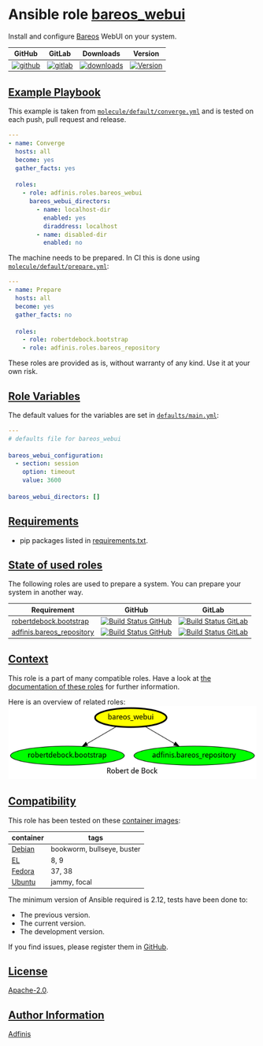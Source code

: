 # Ansible role [bareos_webui](#bareos_webui)

Install and configure [Bareos](https://www.bareos.com/) WebUI on your system.

|GitHub|GitLab|Downloads|Version|
|------|------|---------|-------|
|[![github](https://github.com/adfinis/ansible-role-bareos_webui/workflows/Ansible%20Molecule/badge.svg)](https://github.com/adfinis/ansible-role-bareos_webui/actions)|[![gitlab](https://gitlab.com/robertdebock-iac/ansible-role-bareos_webui/badges/master/pipeline.svg)](https://gitlab.com/robertdebock-iac/ansible-role-bareos_webui)|[![downloads](https://img.shields.io/ansible/role/d/)](https://galaxy.ansible.com/adfinis/bareos_webui)|[![Version](https://img.shields.io/github/release/adfinis/ansible-role-bareos_webui.svg)](https://github.com/adfinis/ansible-role-bareos_webui/releases/)|

## [Example Playbook](#example-playbook)

This example is taken from [`molecule/default/converge.yml`](https://github.com/adfinis/ansible-role-bareos_webui/blob/master/molecule/default/converge.yml) and is tested on each push, pull request and release.

```yaml
---
- name: Converge
  hosts: all
  become: yes
  gather_facts: yes

  roles:
    - role: adfinis.roles.bareos_webui
      bareos_webui_directors:
        - name: localhost-dir
          enabled: yes
          diraddress: localhost
        - name: disabled-dir
          enabled: no
```

The machine needs to be prepared. In CI this is done using [`molecule/default/prepare.yml`](https://github.com/adfinis/ansible-role-bareos_webui/blob/master/molecule/default/prepare.yml):

```yaml
---
- name: Prepare
  hosts: all
  become: yes
  gather_facts: no

  roles:
    - role: robertdebock.bootstrap
    - role: adfinis.roles.bareos_repository
```

These roles are provided as is, without warranty of any kind. Use it at your own risk.

## [Role Variables](#role-variables)

The default values for the variables are set in [`defaults/main.yml`](https://github.com/adfinis/ansible-role-bareos_webui/blob/master/defaults/main.yml):

```yaml
---
# defaults file for bareos_webui

bareos_webui_configuration:
  - section: session
    option: timeout
    value: 3600

bareos_webui_directors: []
```

## [Requirements](#requirements)

- pip packages listed in [requirements.txt](https://github.com/adfinis/ansible-role-bareos_webui/blob/master/requirements.txt).

## [State of used roles](#state-of-used-roles)

The following roles are used to prepare a system. You can prepare your system in another way.

| Requirement | GitHub | GitLab |
|-------------|--------|--------|
|[robertdebock.bootstrap](https://galaxy.ansible.com/adfinis/robertdebock.bootstrap)|[![Build Status GitHub](https://github.com/adfinis/robertdebock.bootstrap/workflows/Ansible%20Molecule/badge.svg)](https://github.com/adfinis/robertdebock.bootstrap/actions)|[![Build Status GitLab](https://gitlab.com/robertdebock-iac/robertdebock.bootstrap/badges/master/pipeline.svg)](https://gitlab.com/robertdebock-iac/robertdebock.bootstrap)|
|[adfinis.bareos_repository](https://galaxy.ansible.com/adfinis/bareos_repository)|[![Build Status GitHub](https://github.com/adfinis/ansible-role-bareos_repository/workflows/Ansible%20Molecule/badge.svg)](https://github.com/adfinis/ansible-role-bareos_repository/actions)|[![Build Status GitLab](https://gitlab.com/robertdebock-iac/ansible-role-bareos_repository/badges/master/pipeline.svg)](https://gitlab.com/robertdebock-iac/ansible-role-bareos_repository)|

## [Context](#context)

This role is a part of many compatible roles. Have a look at [the documentation of these roles](https://adfinis.com/) for further information.

Here is an overview of related roles:
![dependencies](https://raw.githubusercontent.com/adfinis/ansible-role-bareos_webui/png/requirements.png "Dependencies")

## [Compatibility](#compatibility)

This role has been tested on these [container images](https://hub.docker.com/u/robertdebock):

|container|tags|
|---------|----|
|[Debian](https://hub.docker.com/r/robertdebock/debian)|bookworm, bullseye, buster|
|[EL](https://hub.docker.com/r/robertdebock/enterpriselinux)|8, 9|
|[Fedora](https://hub.docker.com/r/robertdebock/fedora/)|37, 38|
|[Ubuntu](https://hub.docker.com/r/robertdebock/ubuntu)|jammy, focal|

The minimum version of Ansible required is 2.12, tests have been done to:

- The previous version.
- The current version.
- The development version.

If you find issues, please register them in [GitHub](https://github.com/adfinis/ansible-role-bareos_webui/issues).

## [License](#license)

[Apache-2.0](https://github.com/adfinis/ansible-role-bareos_webui/blob/master/LICENSE).

## [Author Information](#author-information)

[Adfinis](https://adfinis.com/)

